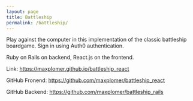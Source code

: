 ```yaml
---
layout: page
title: Battleship
permalink: /battleship/
---
```


Play against the computer in this implementation of the classic battleship boardgame.  Sign in using Auth0 authentication.

Ruby on Rails on backend, React.js on the frontend.

Link: <a href="https://maxplomer.github.io/battleship_react" target="_blank">https://maxplomer.github.io/battleship_react</a>

GitHub Fronend: <a href="https://github.com/maxplomer/battleship_react" target="_blank">https://github.com/maxplomer/battleship_react</a>

GitHub Backend: <a href="https://github.com/maxplomer/battleship_rails" target="_blank">https://github.com/maxplomer/battleship_rails</a>
